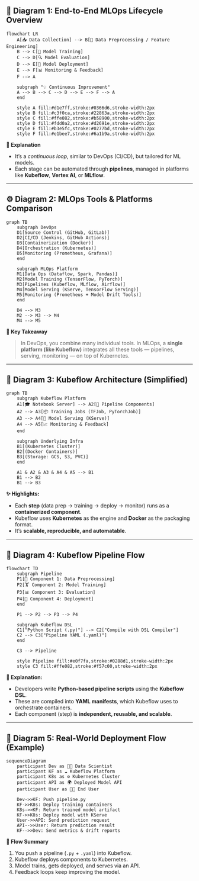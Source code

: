 ## 🧠 **Diagram 1: End-to-End MLOps Lifecycle Overview**

```mermaid
flowchart LR
    A[📥 Data Collection] --> B[🧹 Data Preprocessing / Feature Engineering]
    B --> C[🧠 Model Training]
    C --> D[🔍 Model Evaluation]
    D --> E[🚀 Model Deployment]
    E --> F[📊 Monitoring & Feedback]
    F --> A

    subgraph "💡 Continuous Improvement"
    A --> B --> C --> D --> E --> F --> A
    end

    style A fill:#d1e7ff,stroke:#0366d6,stroke-width:2px
    style B fill:#c3f0ca,stroke:#22863a,stroke-width:2px
    style C fill:#ffe082,stroke:#b58900,stroke-width:2px
    style D fill:#fdd0a2,stroke:#d2691e,stroke-width:2px
    style E fill:#b3e5fc,stroke:#0277bd,stroke-width:2px
    style F fill:#e1bee7,stroke:#6a1b9a,stroke-width:2px
```

**🧩 Explanation**

* It’s a *continuous loop*, similar to DevOps (CI/CD), but tailored for ML models.
* Each stage can be automated through **pipelines**, managed in platforms like **Kubeflow**, **Vertex AI**, or **MLflow**.

---

## ⚙️ **Diagram 2: MLOps Tools & Platforms Comparison**

```mermaid
graph TB
    subgraph DevOps
    D1[Source Control (GitHub, GitLab)]
    D2[CI/CD (Jenkins, GitHub Actions)]
    D3[Containerization (Docker)]
    D4[Orchestration (Kubernetes)]
    D5[Monitoring (Prometheus, Grafana)]
    end

    subgraph MLOps Platform
    M1[Data Ops (Dataflow, Spark, Pandas)]
    M2[Model Training (TensorFlow, PyTorch)]
    M3[Pipelines (Kubeflow, MLflow, Airflow)]
    M4[Model Serving (KServe, TensorFlow Serving)]
    M5[Monitoring (Prometheus + Model Drift Tools)]
    end

    D4 --> M3
    M2 --> M3 --> M4
    M4 --> M5
```

**🧠 Key Takeaway**

> In DevOps, you combine many individual tools.
> In MLOps, a **single platform (like Kubeflow)** integrates all these tools — pipelines, serving, monitoring — on top of Kubernetes.

---

## 🧩 **Diagram 3: Kubeflow Architecture (Simplified)**

```mermaid
graph TB
    subgraph Kubeflow Platform
    A1[🎓 Notebook Server] --> A2[🧬 Pipeline Components]
    A2 --> A3[📦 Training Jobs (TFJob, PyTorchJob)]
    A3 --> A4[🚀 Model Serving (KServe)]
    A4 --> A5[📈 Monitoring & Feedback]
    end

    subgraph Underlying Infra
    B1[(Kubernetes Cluster)]
    B2[(Docker Containers)]
    B3[(Storage: GCS, S3, PVC)]
    end

    A1 & A2 & A3 & A4 & A5 --> B1
    B1 --> B2
    B1 --> B3
```

**✨ Highlights:**

* Each **step** (data prep → training → deploy → monitor) runs as a **containerized component**.
* Kubeflow uses **Kubernetes** as the engine and **Docker** as the packaging format.
* It’s **scalable, reproducible, and automatable**.

---

## 🔄 **Diagram 4: Kubeflow Pipeline Flow**

```mermaid
flowchart TD
    subgraph Pipeline
    P1[🧩 Component 1: Data Preprocessing]
    P2[🏋️ Component 2: Model Training]
    P3[📊 Component 3: Evaluation]
    P4[🚀 Component 4: Deployment]
    end

    P1 --> P2 --> P3 --> P4

    subgraph Kubeflow DSL
    C1["Python Script (.py)"] --> C2["Compile with DSL Compiler"]
    C2 --> C3["Pipeline YAML (.yaml)"]
    end

    C3 --> Pipeline

    style Pipeline fill:#e0f7fa,stroke:#0288d1,stroke-width:2px
    style C3 fill:#ffe082,stroke:#f57c00,stroke-width:2px
```

**🧠 Explanation:**

* Developers write **Python-based pipeline scripts** using the **Kubeflow DSL**.
* These are compiled into **YAML manifests**, which Kubeflow uses to orchestrate containers.
* Each component (step) is **independent, reusable, and scalable**.

---

## 🧱 **Diagram 5: Real-World Deployment Flow (Example)**

```mermaid
sequenceDiagram
    participant Dev as 👩‍💻 Data Scientist
    participant KF as ☁️ Kubeflow Platform
    participant K8s as ⚙️ Kubernetes Cluster
    participant API as 🌍 Deployed Model API
    participant User as 👨‍💼 End User

    Dev->>KF: Push pipeline.py
    KF->>K8s: Deploy training containers
    K8s->>KF: Return trained model artifact
    KF->>K8s: Deploy model with KServe
    User->>API: Send prediction request
    API-->>User: Return prediction result
    KF-->>Dev: Send metrics & drift reports
```

**🚀 Flow Summary**

1. You push a pipeline (`.py` + `.yaml`) into Kubeflow.
2. Kubeflow deploys components to Kubernetes.
3. Model trains, gets deployed, and serves via an API.
4. Feedback loops keep improving the model.